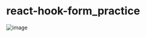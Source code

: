# react-hook-form_practice
![image](https://github.com/ogabek0201/react-hook-form_practice/assets/76640273/26414b1d-cffb-4f3a-88e0-e8027dbd7ce0)
